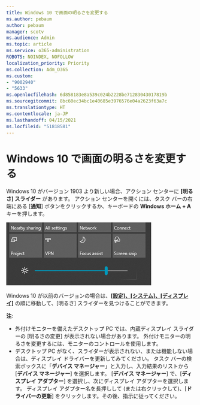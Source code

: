 ```yaml
---
title: Windows 10 で画面の明るさを変更する
ms.author: pebaum
author: pebaum
manager: scotv
ms.audience: Admin
ms.topic: article
ms.service: o365-administration
ROBOTS: NOINDEX, NOFOLLOW
localization_priority: Priority
ms.collection: Adm_O365
ms.custom:
- "9002940"
- "5633"
ms.openlocfilehash: 6d858183e8a539c024b2228be71283043017819b
ms.sourcegitcommit: 8bc60ec34bc1e40685e3976576e04a2623f63a7c
ms.translationtype: HT
ms.contentlocale: ja-JP
ms.lasthandoff: 04/15/2021
ms.locfileid: "51818581"
---
```

# <a name="change-screen-brightness-in-windows-10"></a>Windows 10 で画面の明るさを変更する

Windows 10 がバージョン 1903 より新しい場合、アクション センターに **[明るさ] スライダー** があります。 アクション センターを開くには、タスク バーの右端にある [**通知**] ボタンをクリックするか、キーボードの **Windows ホーム + A** キーを押します。

![[明るさ] スライダー](media/brightness-slider.png)

Windows 10 が以前のバージョンの場合は、**[[設定]、[システム]、[ディスプレイ]](ms-settings:display?activationSource=GetHelp)** の順に移動して、[明るさ] スライダーを見つけることができます。

**注**:

- 外付けモニターを備えたデスクトップ PC では、内蔵ディスプレイ スライダーの [明るさの変更] が表示されない場合があります。 外付けモニターの明るさを変更するには、モニターのコントロールを使用します。
- デスクトップ PC がなく、スライダーが表示されない、または機能しない場合は、ディスプレイ ドライバーを更新してみてください。 タスク バーの検索ボックスに「**デバイス マネージャー**」と入力し、入力結果のリストから [**デバイス マネージャー**] を選択します。 [**デバイス マネージャー**] で、[**ディスプレイ アダプター**] を選択し、次にディスプレイ アダプターを選択します。 ディスプレイ アダプター名を長押しして (または右クリックして)、[**ドライバーの更新**] をクリックします。その後、指示に従ってください。
